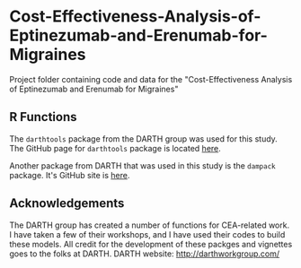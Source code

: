 # Cost-Effectiveness-Analysis-of-Eptinezumab-and-Erenumab-for-Migraines
Project folder containing code and data for the "Cost-Effectiveness Analysis of Eptinezumab and Erenumab for Migraines"

## R Functions
The `darthtools` package from the DARTH group was used for this study. The GitHub page for `darthtools` package is located [here]([https://github.com/DARTH-git/dampack](https://github.com/DARTH-git/darthtools)https://github.com/DARTH-git/darthtools).

Another package from DARTH that was used in this study is the `dampack` package. It's GitHub site is [here](https://github.com/DARTH-git/dampack/tree/master/R).

## Acknowledgements
The DARTH group has created a number of functions for CEA-related work. I have taken a few of their workshops, and I have used their codes to build these models. All credit for the development of these packges and vignettes goes to the folks at DARTH. 
DARTH website: http://darthworkgroup.com/
